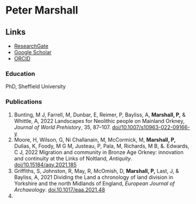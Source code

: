 # Peter Marshall

## Links
- [ResearchGate](https://www.researchgate.net/profile/Peter-Marshall-8)
- [Google Scholar](https://scholar.google.com/citations?user=6umhXIcAAAAJ&hl=en)
- [ORCID](https://orcid.org/0000-0002-1949-7702)

### Education
PhD, Sheffield University

### Publications
1. Bunting, M J, Farrell, M, Dunbar, E, Reimer, P, Bayliss, A, **Marshall, P,** & Whittle, A, 2022 Landscapes for Neolithic people on Mainland Orkney, *Journal of World Prehistory*, 35, 87–107. [doi/10.1007/s10963-022-09166-y](https://doi.org/10.1007/s10963-022-09166-y)
2. Moore, H, Wilson, G, Ni Challanain, M, McCormick, M, **Marshall, P,** Dulias, K, Foody, M G M, Justeau, P, Pala, M, Richards, M B, &. Edwards, C J, 2022 Migration and community in Bronze Age Orkney: innovation and continuity at the Links of Noltland, *Antiquity*. [doi/10.15184/aqy.2021.185](https://doi.org/10.15184/aqy.2021.185)
3. Griffiths, S, Johnston, R, May, R, McOmish, D, **Marshall, P,** Last, J, & Bayliss, A, 2021 Dividing the Land a chronology of land division in Yorkshire and the north Midlands of England, *European Journal of Archaeology*. [doi.10.1017/eaa.2021.48](https://doi.org/10.1017/eaa.2021.48)
4. 
